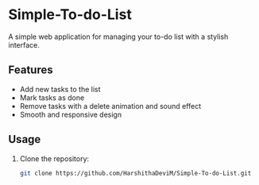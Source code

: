 # Simple-To-do-List
A simple web application for managing your to-do list with a stylish interface.

## Features

- Add new tasks to the list
- Mark tasks as done
- Remove tasks with a delete animation and sound effect
- Smooth and responsive design

## Usage

1. Clone the repository:

   ```bash
   git clone https://github.com/HarshithaDeviM/Simple-To-do-List.git
